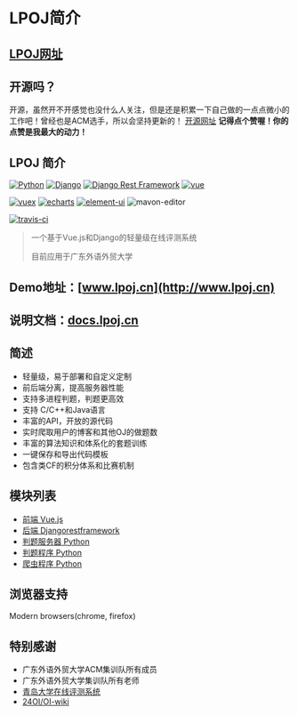 # LPOJ简介

## [LPOJ网址](http://www.lpoj.cn/)
## 开源吗？
开源，虽然开不开感觉也没什么人关注，但是还是积累一下自己做的一点点微小的工作吧！曾经也是ACM选手，所以会坚持更新的！
[开源网址](https://github.com/Linzecong/LPOJ)
**记得点个赞喔！你的点赞是我最大的动力！**

## LPOJ 简介
[![Python](https://img.shields.io/badge/python-3.7.2-success.svg?style=flat-round)](https://www.python.org/downloads/release/python-372/)
[![Django](https://img.shields.io/badge/django-2.1.5-success.svg?style=flat-round)](https://www.djangoproject.com/)
[![Django Rest Framework](https://img.shields.io/badge/django_rest_framework-3.9.1-success.svg?style=flat-round)](http://www.django-rest-framework.org/)
[![vue](https://img.shields.io/badge/vue-2.5.2-success.svg?style=flat-round)](https://github.com/vuejs/vue)


[![vuex](https://img.shields.io/badge/vuex-3.1.0-success.svg?style=flat-round)](https://vuex.vuejs.org/)
[![echarts](https://img.shields.io/badge/echarts-4.2.1-success.svg?style=flat-round)](https://github.com/ecomfe/echarts)
[![element-ui](https://img.shields.io/badge/element-2.4.11-success.svg?style=flat-round)](https://github.com/ElemeFE/element)
![mavon-editor](https://img.shields.io/badge/mavoneditor-2.7.3-success.svg?style=flat-round)

[![travis-ci](https://travis-ci.org/Linzecong/LPOJ.svg?branch=master)](https://travis-ci.org/Linzecong/LPOJ)

> 一个基于Vue.js和Django的轻量级在线评测系统
>
> 目前应用于广东外语外贸大学
## Demo地址：[www.lpoj.cn](http://www.lpoj.cn)
## 说明文档：[docs.lpoj.cn](http://docs.lpoj.cn)
## 简述
+ 轻量级，易于部署和自定义定制
+ 前后端分离，提高服务器性能
+ 支持多进程判题，判题更高效
+ 支持 C/C++和Java语言
+ 丰富的API，开放的源代码
+ 实时爬取用户的博客和其他OJ的做题数
+ 丰富的算法知识和体系化的套题训练
+ 一键保存和导出代码模板
+ 包含类CF的积分体系和比赛机制

## 模块列表
+ [前端 Vue.js](https://github.com/Linzecong/LPOJ/tree/master/Frontend)
+ [后端 Djangorestframework](https://github.com/Linzecong/LPOJ/tree/master/Backend)
+ [判题服务器 Python](https://github.com/Linzecong/LPOJ/tree/master/JudgerServer)
+ [判题程序 Python](https://github.com/Linzecong/LPOJ/tree/master/Judger)
+ [爬虫程序 Python](https://github.com/Linzecong/LPOJ/tree/master/CrawlingServer)


## 浏览器支持

Modern browsers(chrome, firefox)

## 特别感谢

+ 广东外语外贸大学ACM集训队所有成员
+ 广东外语外贸大学集训队所有老师
+ [青岛大学在线评测系统](https://github.com/QingdaoU/OnlineJudge)
+ [24OI/OI-wiki](https://github.com/24OI/OI-wiki)